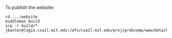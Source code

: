 To publish the website:

    cd .../website
    middleman build
    scp -r build/* jbaxter@login.csail.mit.edu:/afs/csail.mit.edu/proj/probcomp/www/data/bayesdb/